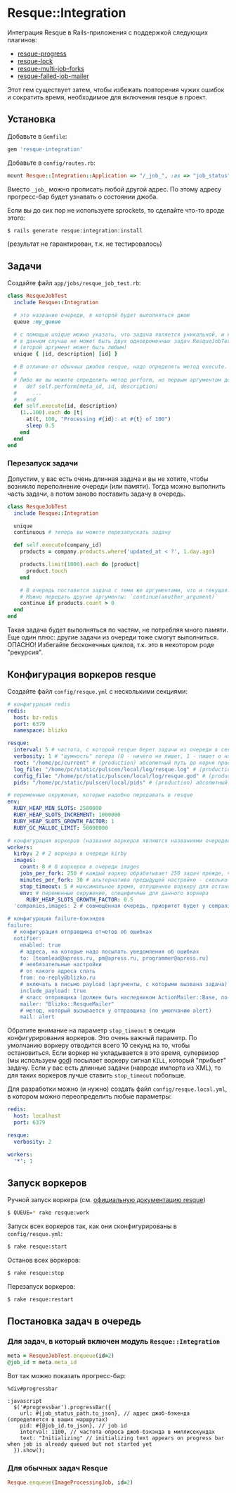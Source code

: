 # Resque::Integration

Интеграция Resque в Rails-приложения с поддержкой следующих плагинов:
* [resque-progress](https://github.com/idris/resque-progress)
* [resque-lock](https://github.com/defunkt/resque-lock)
* [resque-multi-job-forks](https://github.com/stulentsev/resque-multi-job-forks)
* [resque-failed-job-mailer](https://github.com/anandagrawal84/resque_failed_job_mailer)

Этот гем существует затем, чтобы избежать повторения чужих ошибок и сократить время, необходимое для включения resque в проект.

## Установка

Добавьте в `Gemfile`:
```ruby
gem 'resque-integration'
```

Добавьте в `config/routes.rb`:
```ruby
mount Resque::Integration::Application => "/_job_", :as => "job_status"
```

Вместо `_job_` можно прописать любой другой адрес. По этому адресу прогресс-бар будет узнавать о состоянии джоба.

Если вы до сих пор не используете sprockets, то сделайте что-то вроде этого:
```bash
$ rails generate resque:integration:install
```
(результат не гарантирован, т.к. не тестировалось)

## Задачи

Создайте файл `app/jobs/resque_job_test.rb`:
```ruby
class ResqueJobTest
  include Resque::Integration

  # это название очереди, в которой будет выполняться джою
  queue :my_queue

  # с помощью unique можно указать, что задача является уникальной, и какие аргументы определяют уникальность задачи.
  # в данном случае не может быть двух одновременных задач ResqueJobTest с одинаковым первым аргументом
  # (второй аргумент может быть любым)
  unique { |id, description| [id] }

  # В отличие от обычных джобов resque, надо определять метод execute.
  #
  # Либо же вы можете определить метод perform, но первым аргументом должен быть указан meta_id (уникальный ID джоба):
  #   def self.perform(meta_id, id, description)
  #     ...
  #   end
  def self.execute(id, description)
    (1..100).each do |t|
      at(t, 100, "Processing #{id}: at #{t} of 100")
      sleep 0.5
    end
  end
end
```

### Перезапуск задачи

Допустим, у вас есть очень длинная задача и вы не хотите, чтобы возникло переполнение очереди (или памяти). Тогда можно выполнить часть задачи, а потом заново поставить задачу в очередь.
```ruby
class ResqueJobTest
  include Resque::Integration

  unique
  continuous # теперь вы можете перезапускать задачу

  def self.execute(company_id)
    products = company.products.where('updated_at < ?', 1.day.ago)

    products.limit(1000).each do |product|
      product.touch
    end

    # В очередь поставится задача с теми же аргументами, что и текущая.
    # Можно передать другие аргументы: `continue(another_argument)`
    continue if products.count > 0
  end
end
```

Такая задача будет выполняться по частям, не потребляя много памяти. Еще один плюс: другие задачи из очереди тоже смогут выполниться.
ОПАСНО! Избегайте бесконечных циклов, т.к. это в некотором роде "рекурсия".

## Конфигурация воркеров resque

Создайте файл `config/resque.yml` с несколькими секциями:
```yaml
# конфигурация redis
redis:
  host: bz-redis
  port: 6379
  namespace: blizko

resque:
  interval: 5 # частота, с которой resque берет задачи из очереди в секундах (по умолчанию 5)
  verbosity: 1 # "шумность" логера (0 - ничего не пишет, 1 - пишет о начале/конце задачи, 2 - пишет все)
  root: "/home/pc/current" # (production) абсолютный путь до корня проекта
  log_file: "/home/pc/static/pulscen/local/log/resque.log" # (production) абсолютный путь до лога
  config_file: "/home/pc/static/pulscen/local/log/resque.god" # (production) абсолютный путь до кофига god
  pids: "/home/pc/static/pulscen/local/pids" # (production) абсолютный путь до папки с пид файлами

# переменные окружения, которые надобно передавать в resque
env:
  RUBY_HEAP_MIN_SLOTS: 2500000
  RUBY_HEAP_SLOTS_INCREMENT: 1000000
  RUBY_HEAP_SLOTS_GROWTH_FACTOR: 1
  RUBY_GC_MALLOC_LIMIT: 50000000

# конфигурация воркеров (названия воркеров являются названиями очередей)
workers:
  kirby: 2 # 2 воркера в очереди kirby
  images:
    count: 8 # 8 воркеров в очереди images
    jobs_per_fork: 250 # каждый воркер обрабатывает 250 задач прежде, чем форкается заново
    minutes_per_fork: 30 # альтернатива предыдущей настройке - сколько минут должен работать воркер, прежде чем форкнуться заново
    stop_timeout: 5 # максимальное время, отпущенное воркеру для остановки/рестарта
    env: # переменные окружение, специфичные для данного воркера
      RUBY_HEAP_SLOTS_GROWTH_FACTOR: 0.5
  'companies,images: 2 # совмещённая очередь, приоритет будет у companies

# конфигурация failure-бэкэндов
failure:
  # конфигурация отправщика отчетов об ошибках
  notifier:
    enabled: true
    # адреса, на которые надо посылать уведомления об ошибках
    to: [teamlead@apress.ru, pm@apress.ru, programmer@apress.ru]
    # необязательные настройки
    # от какого адреса слать
    from: no-reply@blizko.ru
    # включать в письмо payload (аргументы, с которыми вызвана задача)
    include_payload: true
    # класс отправщика (должен быть наследником ActionMailer::Base, по умолчанию ResqueFailedJobMailer::Mailer
    mailer: "Blizko::ResqueMailer"
    # метод, который вызывается у отправщика (по умолчанию alert)
    mail: alert
```

Обратите внимание на параметр `stop_timeout` в секции конфигурирования воркеров.
Это очень важный параметр. По умолчанию воркеру отводится всего 10 секунд на то,
чтобы остановиться. Если воркер не укладывается в это время, супервизор (мы используем
[god](http://godrb.com/)) посылает воркеру сигнал `KILL`, который "прибьет" задачу.
Если у вас есть длинные задачи (навроде импорта из XML), то для таких воркеров
лучше ставить `stop_timeout` побольше.

Для разработки можно (и нужно) создать файл `config/resque.local.yml`, в котором можно переопределить любые параметры:
```yaml
redis:
  host: localhost
  port: 6379

resque:
  verbosity: 2

workers:
  '*': 1
```

## Запуск воркеров

Ручной запуск воркера (см. [официальную документацию resque](https://github.com/resque/resque/blob/1-x-stable/README.markdown))
```bash
$ QUEUE=* rake resque:work
```

Запуск всех воркеров так, как они сконфигурированы в `config/resque.yml`:
```bash
$ rake resque:start
```

Останов всех воркеров:
```bash
$ rake resque:stop
```

Перезапуск воркеров:
```bash
$ rake resque:restart
```

## Постановка задач в очередь

### Для задач, в который включен модуль `Resque::Integration`
```ruby
meta = ResqueJobTest.enqueue(id=2)
@job_id = meta.meta_id
```

Вот так можно показать прогресс-бар:
```haml
%div#progressbar

:javascript
  $('#progressbar').progressBar({
    url: #{job_status_path.to_json}, // адрес джоб-бэкенда (определяется в ваших маршрутах)
    pid: #{@job_id.to_json}, // job id
    interval: 1100, // частота опроса джоб-бэкэнда в миллисекундах
    text: "Initializing" // initializing text appears on progress bar when job is already queued but not started yet
  }).show();
```

### Для обычных задач Resque
```ruby
Resque.enqueue(ImageProcessingJob, id=2)
```
